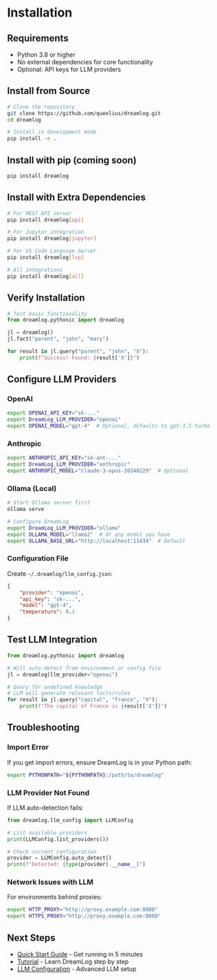 # Installation

## Requirements

- Python 3.8 or higher
- No external dependencies for core functionality
- Optional: API keys for LLM providers

## Install from Source

```bash
# Clone the repository
git clone https://github.com/queelius/dreamlog.git
cd dreamlog

# Install in development mode
pip install -e .
```

## Install with pip (coming soon)

```bash
pip install dreamlog
```

## Install with Extra Dependencies

```bash
# For REST API server
pip install dreamlog[api]

# For Jupyter integration
pip install dreamlog[jupyter]

# For VS Code Language Server
pip install dreamlog[lsp]

# All integrations
pip install dreamlog[all]
```

## Verify Installation

```python
# Test basic functionality
from dreamlog.pythonic import dreamlog

jl = dreamlog()
jl.fact("parent", "john", "mary")

for result in jl.query("parent", "john", "X"):
    print(f"Success! Found: {result['X']}")
```

## Configure LLM Providers

### OpenAI

```bash
export OPENAI_API_KEY="sk-..."
export DreamLog_LLM_PROVIDER="openai"
export OPENAI_MODEL="gpt-4"  # Optional, defaults to gpt-3.5-turbo
```

### Anthropic

```bash
export ANTHROPIC_API_KEY="sk-ant-..."
export DreamLog_LLM_PROVIDER="anthropic"
export ANTHROPIC_MODEL="claude-3-opus-20240229"  # Optional
```

### Ollama (Local)

```bash
# Start Ollama server first
ollama serve

# Configure DreamLog
export DreamLog_LLM_PROVIDER="ollama"
export OLLAMA_MODEL="llama2"  # Or any model you have
export OLLAMA_BASE_URL="http://localhost:11434"  # Default
```

### Configuration File

Create `~/.dreamlog/llm_config.json`:

```json
{
    "provider": "openai",
    "api_key": "sk-...",
    "model": "gpt-4",
    "temperature": 0.1
}
```

## Test LLM Integration

```python
from dreamlog.pythonic import dreamlog

# Will auto-detect from environment or config file
jl = dreamlog(llm_provider="openai")

# Query for undefined knowledge
# LLM will generate relevant facts/rules
for result in jl.query("capital", "france", "X"):
    print(f"The capital of France is {result['X']}")
```

## Troubleshooting

### Import Error

If you get import errors, ensure DreamLog is in your Python path:

```bash
export PYTHONPATH="${PYTHONPATH}:/path/to/dreamlog"
```

### LLM Provider Not Found

If LLM auto-detection fails:

```python
from dreamlog.llm_config import LLMConfig

# List available providers
print(LLMConfig.list_providers())

# Check current configuration
provider = LLMConfig.auto_detect()
print(f"Detected: {type(provider).__name__}")
```

### Network Issues with LLM

For environments behind proxies:

```bash
export HTTP_PROXY="http://proxy.example.com:8080"
export HTTPS_PROXY="http://proxy.example.com:8080"
```

## Next Steps

- [Quick Start Guide](quickstart.md) - Get running in 5 minutes
- [Tutorial](tutorial.md) - Learn DreamLog step by step
- [LLM Configuration](../guide/llm.md) - Advanced LLM setup